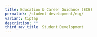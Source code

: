 ```yaml
---
title: Education & Career Guidance (ECG)
permalink: /student-development/ecg/
variant: tiptap
description: ""
third_nav_title: Student Development
---
```

